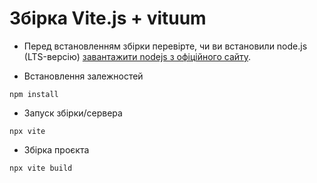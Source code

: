 # Збірка Vite.js + vituum

- Перед встановленням збірки перевірте, чи ви встановили node.js (LTS-версію)
[завантажити nodejs з офіційного сайту](https://nodejs.org/en/download).

- Встановлення залежностей
```
npm install
```

- Запуск збірки/сервера
```
npx vite
```

- Збірка проєкта
```
npx vite build
```

